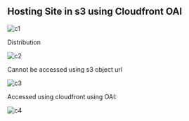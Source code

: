 Hosting Site in s3 using Cloudfront OAI
-----------------------------------------

![c1](https://user-images.githubusercontent.com/59678465/167283747-95d7aed0-9bac-4f8e-bd6d-e5cb43cdffb6.jpg)

Distribution

![c2](https://user-images.githubusercontent.com/59678465/167283754-a7a7d972-4fe4-4ea9-90b4-05dc777c6388.jpg)

Cannot be accessed using s3 object url

![c3](https://user-images.githubusercontent.com/59678465/167283764-0a0c7fc5-f117-4c60-b6fe-22c718551465.jpg)

Accessed using cloudfront using OAI:

![c4](https://user-images.githubusercontent.com/59678465/167283769-3c7e37f1-39b6-4580-ac2c-8fa33252ac98.jpg)

